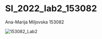 # SI_2022_lab2_153082

Ana-Marija Miljovska 153082


![153082_Lab2](https://user-images.githubusercontent.com/100883108/171840105-623ee28b-c13d-4c7a-ab68-7ef6f1092193.png)
